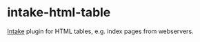 # intake-html-table

[Intake](https://intake.readthedocs.io/) plugin for HTML tables, e.g. index pages from webservers.
